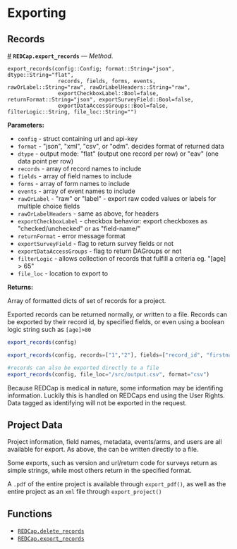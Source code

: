 


<a id='Exporting-1'></a>

# Exporting


<a id='Records-1'></a>

## Records

<a id='REDCap.export_records-Tuple{REDCap.Config}' href='#REDCap.export_records-Tuple{REDCap.Config}'>#</a>
**`REDCap.export_records`** &mdash; *Method*.



```
export_records(config::Config; format::String="json", dtype::String="flat", 
				records, fields, forms, events, rawOrLabel::String="raw", rawOrLabelHeaders::String="raw", 
				exportCheckboxLabel::Bool=false, returnFormat::String="json", exportSurveyField::Bool=false, 
				exportDataAccessGroups::Bool=false, filterLogic::String, file_loc::String="")
```

**Parameters:**

  * `config` - struct containing url and api-key
  * `format` - "json", "xml", "csv", or "odm". decides format of returned data
  * `dtype` - output mode: "flat" (output one record per row) or "eav" (one data point per row)
  * `records` - array of record names to include
  * `fields` - array of field names to include
  * `forms` - array of form names to include
  * `events` - array of event names to include
  * `rawOrLabel` - "raw" or "label" - export raw coded values or labels for multiple choice fields
  * `rawOrLabelHeaders` - same as above, for headers
  * `exportCheckboxLabel` - checkbox behavior: export checkboxes as "checked/unchecked" or as "field-name/<blank>"
  * `returnFormat` - error message format
  * `exportSurveyField` - flag to return survey fields or not
  * `exportDataAccessGroups` - flag to return DAGroups or not
  * `filterLogic` - allows collection of records that fulfill a criteria eg. "[age] > 65"
  * `file_loc` - location to export to

**Returns:**

Array of formatted dicts of set of records for a project.


Exported records can be returned normally, or written to a file. Records can be exported by their record id, by specified fields, or even using a boolean logic string such as `[age]>80`


```julia
export_records(config)

export_records(config, records=["1","2"], fields=["record_id", "firstname"], filterLogic="[age]>80")

#records can also be exported directly to a file
export_records(config, file_loc="/src/output.csv", format="csv")
```


Because REDCap is medical in nature, some information may be identifing information. Luckily this is handled on REDCaps end using the User Rights. Data tagged as identifying will not be exported in the request.


<a id='Project-Data-1'></a>

## Project Data


Project information, field names, metadata, events/arms, and users are all available for export. As above, the can be written directly to a file.


Some exports, such as version and url/return code for surveys return as simple strings, while most others return in the specified format.


A `.pdf` of the entire project is available through `export_pdf()`, as well as the entire project as an `xml` file through `export_project()`


<a id='Functions-1'></a>

## Functions

- [`REDCap.delete_records`](utils.md#REDCap.delete_records-Tuple{REDCap.Config,Array})
- [`REDCap.export_records`](export.md#REDCap.export_records-Tuple{REDCap.Config})

